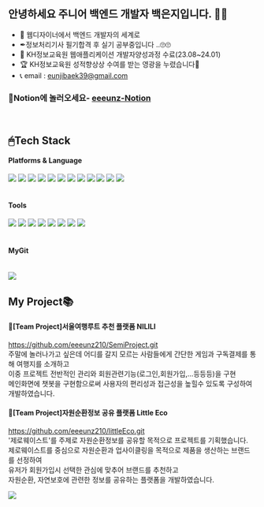 ## 안녕하세요 주니어 백엔드 개발자 백은지입니다. 🙌🏻


- 👋 웹디자이너에서 백엔드 개발자의 세계로
- ✒정보처리기사 필기합격 후 실기 공부중입니다 ..🙄🙄
- 👀 KH정보교육원 웹애플리케이션 개발자양성과정 수료(23.08~24.01)
- 🏆 KH정보교육원 성적향상상 수여를 받는 영광을 누렸습니다🤩
- 📞 email : eunjibaek39@gmail.com 

### 🎈Notion에 놀러오세요- [eeeunz-Notion](https://www.notion.so/Hello-eeeun_g-_Developer-World-354163a125c24975a44b809846dfa26f?pvs=4)


<br>

## 🖱Tech Stack

#### Platforms & Language
<div align="left">
  <img src="https://img.shields.io/badge/Java-007396?style=flat&logo=Java&logoColor=white"/>
  <img src="https://img.shields.io/badge/HTML5-E34F26?style=flat&logo=HTML5&logoColor=white"/>
  <img src="https://img.shields.io/badge/JavaScript-F7DF1E?style=flat&logo=JavaScript&logoColor=white"/>
  <img src="https://img.shields.io/badge/CSS3-1572B6?style=flat&logo=CSS3&logoColor=white"/>
  <img src="https://img.shields.io/badge/OracleSQL-F80000?style=flat&logo=OracleSQL&logoColor=white"/>
  <img src="https://img.shields.io/badge/jQuery-0769AD?style=flat&logo=jQuery&logoColor=white"/>
  <img src="https://img.shields.io/badge/Spring-6DB33F?style=flat&logo=Spring&logoColor=white"/>
  <img src="https://img.shields.io/badge/Bootstrap-7952B3?style=flat&logo=Bootstrap&logoColor=white"/>
  <img src="https://img.shields.io/badge/MyBatis-FF4906?style=flat&logo=MyBatis&logoColor=white"/>
  <img src="https://img.shields.io/badge/AJAX-3A3A42?style=flat&logo=AJAX&logoColor=white"/>
  <img src="https://img.shields.io/badge/JSON-000000?style=flat&logo=JSON&logoColor=white"/>
  <img src="https://img.shields.io/badge/GSON-000000?style=flat&logo=GSON&logoColor=white"/>
</div>

<br>

#### Tools
<div align="left">
  <img src="https://img.shields.io/badge/Eclipse-2C2255?style=flat&logo=Eclipse&logoColor=white"/>
  <img src="https://img.shields.io/badge/Spring Tool Suite-6DB33F?style=flat&logo=Spting Tool Suite&logoColor=white"/>
  <img src="https://img.shields.io/badge/Visual Studio Code-007ACC?style=flat&logo=Visual Studio Code&logoColor=white"/>
  <img src="https://img.shields.io/badge/GitHub-181717?style=flat&logo=GitHub&logoColor=white"/>
  <img src="https://img.shields.io/badge/Apache Tomcat-F8DC75?style=flat&logo=Apache Tomcat&logoColor=white"/>
  <img src="https://img.shields.io/badge/Adobe Photoshop-31A8FF?style=flat&logo=Adobe Photoshop&logoColor=white"/>
  <img src="https://img.shields.io/badge/Adobe Illustrator-FF9A00?style=flat&logo=Adobe Illustrator&logoColor=white"/>
  <img src="https://img.shields.io/badge/Adobe Premiere Pro-9999FF?style=flat&logo=Adobe Premiere Pro&logoColor=white"/>
  
</div>
<br>

#### MyGit  <br><br>
<img src="https://github-readme-stats.vercel.app/api?username=eeeunz210&show_icons=true">
<br>

## My Project📚
#### 📌[Team Project]서울여행루트 추천 플랫폼 NILILI
https://github.com/eeeunz210/SemiProject.git <br>
주말에 놀러나가고 싶은데 어디를 갈지 모르는 사람들에게 간단한 게임과 구독결제를 통해 여행지를 소개하고 <br>
이중 프로젝트 전반적인 관리와 회원관련기능(로그인,회원가입,...등등등)을 구현 <br> 
메인화면에 챗봇을 구현함으로써 사용자의 편리성과 접근성을 높힐수 있도록 구성하여 개발하였습니다. <br>

#### 📌[Team Project]자원순환정보 공유 플랫폼 Little Eco
https://github.com/eeeunz210/littleEco.git <br>
'제로웨이스트'를 주제로 자원순환정보를 공유할 목적으로 프로젝트를 기획했습니다.<br>
제로웨이스트를 중심으로 자원순환과 업사이클링을 목적으로 제품을 생산하는 브랜드를 선정하여 <br> 
유저가 회원가입시 선택한 관심에 맞추어 브랜드를 추천하고 <br>
자원순환, 자연보호에 관련한 정보를 공유하는 플랫폼을 개발하였습니다.<br> 


![](./profile-3d-contrib/profile-gitblock.svg)


<!---
eeeunz210/eeeunz210 is a ✨ special ✨ repository because its `README.md` (this file) appears on your GitHub profile.
You can click the Preview link to take a look at your changes.
--->
